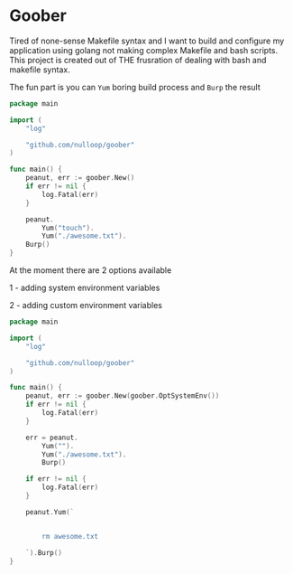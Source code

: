# Goober

Tired of none-sense Makefile syntax and I want to build and configure my application using golang not making
complex Makefile and bash scripts. This project is created out of THE frusration of dealing with bash and
makefile syntax.

The fun part is you can `Yum` boring build process and `Burp` the result

```go
package main

import (
	"log"

	"github.com/nulloop/goober"
)

func main() {
	peanut, err := goober.New()
	if err != nil {
		log.Fatal(err)
	}

	peanut.
		Yum("touch").
		Yum("./awesome.txt").
    Burp()
}
```

At the moment there are 2 options available

1 - adding system environment variables

2 - adding custom environment variables

```go
package main

import (
	"log"

	"github.com/nulloop/goober"
)

func main() {
	peanut, err := goober.New(goober.OptSystemEnv())
	if err != nil {
		log.Fatal(err)
	}

	err = peanut.
		Yum("").
		Yum("./awesome.txt").
		Burp()

	if err != nil {
		log.Fatal(err)
	}

	peanut.Yum(`


		rm awesome.txt

	`).Burp()
}
```
